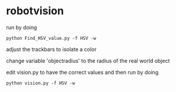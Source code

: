 # robotvision

run by doing

    python Find_HSV_value.py -f HSV -w
    
adjust the trackbars to isolate a color

change  variable 'objectradius' to the radius of the real world object

edit vision.py to have the correct values and then run by doing
    
    python vision.py -f HSV -w
